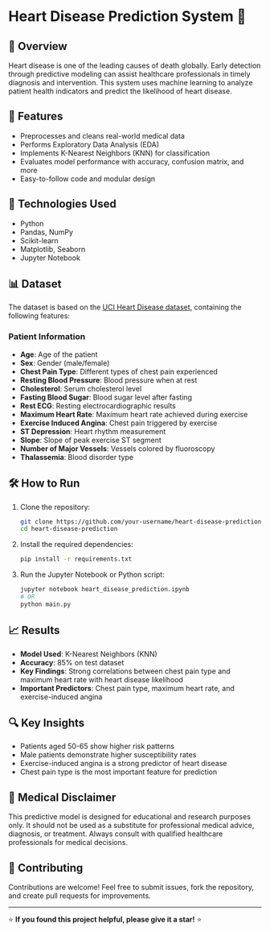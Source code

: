 # Heart Disease Prediction System 💓

## 📌 Overview

Heart disease is one of the leading causes of death globally. Early detection through predictive modeling can assist healthcare professionals in timely diagnosis and intervention. This system uses machine learning to analyze patient health indicators and predict the likelihood of heart disease.

## 🚀 Features

- Preprocesses and cleans real-world medical data
- Performs Exploratory Data Analysis (EDA)
- Implements K-Nearest Neighbors (KNN) for classification
- Evaluates model performance with accuracy, confusion matrix, and more
- Easy-to-follow code and modular design

## 🧠 Technologies Used

- Python
- Pandas, NumPy
- Scikit-learn
- Matplotlib, Seaborn
- Jupyter Notebook

## 📊 Dataset

The dataset is based on the [UCI Heart Disease dataset](https://archive.ics.uci.edu/ml/datasets/heart+Disease), containing the following features:

### Patient Information
- **Age**: Age of the patient
- **Sex**: Gender (male/female)
- **Chest Pain Type**: Different types of chest pain experienced
- **Resting Blood Pressure**: Blood pressure when at rest
- **Cholesterol**: Serum cholesterol level
- **Fasting Blood Sugar**: Blood sugar level after fasting
- **Rest ECG**: Resting electrocardiographic results
- **Maximum Heart Rate**: Maximum heart rate achieved during exercise
- **Exercise Induced Angina**: Chest pain triggered by exercise
- **ST Depression**: Heart rhythm measurement
- **Slope**: Slope of peak exercise ST segment
- **Number of Major Vessels**: Vessels colored by fluoroscopy
- **Thalassemia**: Blood disorder type

## 🛠️ How to Run

1. Clone the repository:
   ```bash
   git clone https://github.com/your-username/heart-disease-prediction.git
   cd heart-disease-prediction
   ```

2. Install the required dependencies:
   ```bash
   pip install -r requirements.txt
   ```

3. Run the Jupyter Notebook or Python script:
   ```bash
   jupyter notebook heart_disease_prediction.ipynb
   # OR
   python main.py
   ```

## 📈 Results

- **Model Used**: K-Nearest Neighbors (KNN)
- **Accuracy**: 85% on test dataset
- **Key Findings**: Strong correlations between chest pain type and maximum heart rate with heart disease likelihood
- **Important Predictors**: Chest pain type, maximum heart rate, and exercise-induced angina



## 🔍 Key Insights

- Patients aged 50-65 show higher risk patterns
- Male patients demonstrate higher susceptibility rates
- Exercise-induced angina is a strong predictor of heart disease
- Chest pain type is the most important feature for prediction

## 🚨 Medical Disclaimer

This predictive model is designed for educational and research purposes only. It should not be used as a substitute for professional medical advice, diagnosis, or treatment. Always consult with qualified healthcare professionals for medical decisions.

## 🤝 Contributing

Contributions are welcome! Feel free to submit issues, fork the repository, and create pull requests for improvements.

---

⭐ **If you found this project helpful, please give it a star!** ⭐
